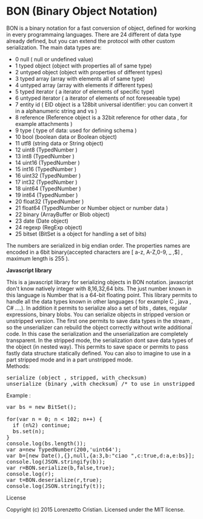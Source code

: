 # BON (Binary Object Notation)

BON is a binary notation for a fast conversion of object, defined for working in every programmaing languages.
There are 24 different of data type already defined, but you can extend the protocol with other custom serialization. 
The main data types are:

 * 0 null ( null or undefined value)
 * 1 typed object (object with properties all of same type)
 * 2 untyped object (object with properties of different types)
 * 3 typed array (array with elements all of same type)
 * 4 untyped array (array with elements if different types)
 * 5 typed iterator ( a iterator of elements of specific type)
 * 6 untyped iterator ( a iterator of elements of not foreseeable type)
 * 7 entity id ( EID object is a 128bit universal identifier: you can convert it in a alphanumeric string and vs )
 * 8 reference (Reference object is a 32bit reference for other data , for example attachments )
 * 9 type ( type of data: used for defining schema )
 * 10 bool (boolean data or Boolean object)
 * 11 utf8 (string data or String object)
 * 12 uint8 (TypedNumber )
 * 13 int8 (TypedNumber )
 * 14 uint16 (TypedNumber )
 * 15 int16 (TypedNumber )
 * 16 uint32 (TypedNumber )
 * 17 int32 (TypedNumber )
 * 18 uint64 (TypedNumber )
 * 19 int64 (TypedNumber )
 * 20 float32 (TypedNumber )
 * 21 float64 (TypedNumber or Number object or number data )
 * 22 binary (ArrayBuffer or  Blob object)
 * 23 date (Date object)
 * 24 regexp (RegExp object)
 * 25 bitset (BitSet is a object for handling a set of bits)
 
The numbers are serialized in big endian order. The properties names are encoded in a 6bit binary(accepted characters are [ a-z, A-Z,0-9, _ ,$] , maximum length is 255 ).

<b>Javascript library</b> 

This is a javascript library for serializing objects in BON notation.
javascript don't know natively integer with 8,16,32,64 bits. The just number known in this language is Number that is a 64-bit floating point. 
This library permits to handle all the data types known  in other languages ( for example C , java , C# ....). 
In addition it permits to serialize also a set of bits , dates, regular expressions, binary blobs. 
You can serialize objects in stripped version or unstripped version.
The first one permits to save data types in the stream , so the unserializer can rebuild the object correctly without write additional code. In this case the serialization and the unserialization are completely transparent. 
In the stripped mode, the serialization dont save data types of the object (in nested way). This permits to save space or permits to pass fastly data structure statically defined. 
You can also to imagine to use in a part stripped mode and in a part unstripped mode.  
Methods:
<pre>
serialize (object , stripped, with_checksum)
unserialize (binary ,with_checksum) /* to use in unstripped mode. */
</pre>

Example :  

<pre>
var bs = new BitSet();

for(var n = 0; n < 102; n++) {
  if (n%2) continue;
  bs.set(n);
}
console.log(bs.length());
var a=new TypedNumber(200,'uint64');
var b=[new Date(),{},null,{a:3,b:"ciao ",c:true,d:a,e:bs}];
console.log(JSON.stringify(b));
var r=BON.serialize(b,false,true);
console.log(r);
var t=BON.deserialize(r,true);
console.log(JSON.stringify(t));
</pre>


License

Copyright (c) 2015 Lorenzetto Cristian. Licensed under the MIT license.
